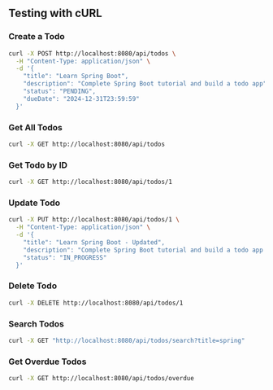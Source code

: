 ## Testing with cURL

### Create a Todo
```bash
curl -X POST http://localhost:8080/api/todos \
  -H "Content-Type: application/json" \
  -d '{
    "title": "Learn Spring Boot",
    "description": "Complete Spring Boot tutorial and build a todo app",
    "status": "PENDING",
    "dueDate": "2024-12-31T23:59:59"
  }'
```

### Get All Todos
```bash
curl -X GET http://localhost:8080/api/todos
```

### Get Todo by ID
```bash
curl -X GET http://localhost:8080/api/todos/1
```

### Update Todo
```bash
curl -X PUT http://localhost:8080/api/todos/1 \
  -H "Content-Type: application/json" \
  -d '{
    "title": "Learn Spring Boot - Updated",
    "description": "Complete Spring Boot tutorial and build a todo app with advanced features",
    "status": "IN_PROGRESS"
  }'
```

### Delete Todo
```bash
curl -X DELETE http://localhost:8080/api/todos/1
```

### Search Todos
```bash
curl -X GET "http://localhost:8080/api/todos/search?title=spring"
```

### Get Overdue Todos
```bash
curl -X GET http://localhost:8080/api/todos/overdue
```
